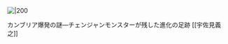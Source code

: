 ![|200](https://www.hanmoto.com/bd/img/9784774134178_600.jpg?2018-05-23T15%3A10%3A41%2B09%3A00)

カンブリア爆発の謎—チェンジャンモンスターが残した進化の足跡
[[宇佐見義之]]